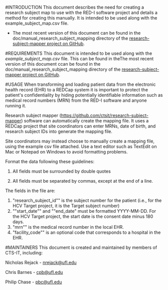 #INTRODUCTION
This document describes the need for creating a research subject map to use with the RED-I software project and details a method for creating this manually. It is intended to be used along with the example_subject_map.csv file.

* The most recent version of this document can be found in the doc/manual_research_subject_mapping directory of the [research-subject-mapper project on GitHub](https://github.com/ctsit/research-subject-mapper/).

#REQUIREMENTS
This document is intended to be used along with the *example_subject_map.csv* file. This can be found in theThe most recent version of this document ccan be found in the doc/manual_research_subject_mapping directory of the [research-subject-mapper project on GitHub](https://github.com/ctsit/research-subject-mapper/).

#USAGE
When transforming and loading patient data from the electronic health record (EHR) to a REDCap system it is important to protect the patient's confidentiality by hiding potentially identifiable information such as medical record numbers (MRN) from the RED-I software and anyone running it. 

Research subject mapper (https://github.com/ctsit/research-subject-mapper) software can automatically create the mapping file. It uses a REDCap project that site coordinators can enter MRNs, date of birth, and research subject IDs into generate the mapping file.

Site coordinators may instead choose to manually create a mapping file, using the example csv file attached. Use a text editor such as TextEdit on Mac or Notepad on Windows to avoid formatting problems. 

Format the data following these guidelines:

1. All fields must be surrounded by double quotes

2. All fields must be separated by commas, except at the end of a line.

The fields in the file are:

1. "research_subject_id"" is the subject number for the patient (i.e., for the HCV Target project, it is the Target subject number)
2. ""start_date"" and ""end_date" must be formatted YYYY-MM-DD. For the HCV Target project, the start date is the consent date minus 180 days. 
3. "mrn"" is the medical record number in the local EHR. 
4. "facility_code"" is an optional code that corresponds to a hospital in the EHR. 


#MAINTAINERS
This document is created and maintained by members of CTS-IT, including:

Nicholas Rejack - nrejack@ufl.edu

Chris Barnes - cpb@ufl.edu

Philip Chase - pbc@ufl.edu


